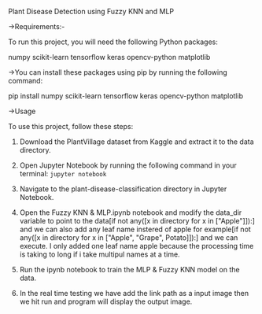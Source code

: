 Plant Disease Detection using Fuzzy KNN and MLP


->Requirements:-

To run this project, you will need the following Python packages:

numpy
scikit-learn
tensorflow
keras
opencv-python
matplotlib

->You can install these packages using pip by running the following command:

  pip install numpy scikit-learn tensorflow keras opencv-python matplotlib
  

->Usage

To use this project, follow these steps:
1. Download the PlantVillage dataset from Kaggle and extract it to the data directory.
2. Open Jupyter Notebook by running the following command in your terminal:
				```
				jupyter notebook
				```	
3. Navigate to the plant-disease-classification directory in Jupyter Notebook.
4. Open the Fuzzy KNN & MLP.ipynb notebook and modify the data_dir variable to point to the data[if not any([x in directory for x in ["Apple"]]):] and we can also add any leaf name instered of apple for example[if not any([x in directory for x in ["Apple", "Grape", Potato]]):] and we can execute. I only added one leaf name apple because the processing time is taking to long if i take multipul names at a time.

5. Run the ipynb notebook to train the MLP & Fuzzy KNN model on the data.
6. In the real time testing we have add the link path as a input image then we hit run and program will display the output image.

